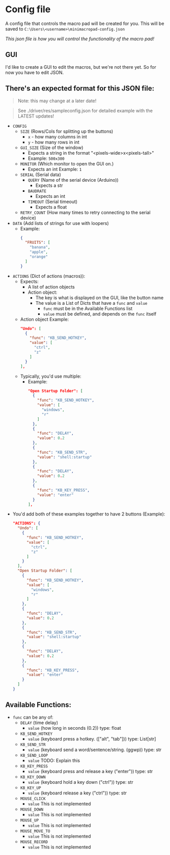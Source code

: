 # Config file

A config file that controls the macro pad will be created for you. This will be saved to `C:\Users\<username>\minimacropad-config.json` 

*This json file is how you will control the functionality of the macro pad!*

## GUI
I'd like to create a GUI to edit the macros, but we're not there yet. So for now you have to edit JSON.

## There's an expected format for this JSON file:
> Note: this may change at a later date!

> See ./driver/res/sampleconfig.json for detailed example with the LATEST updates!

- `CONFIG`
  - `SIZE` (Rows/Cols for splitting up the buttons)
    - `x` - how many columns in int
    - `y` - how many rows in int
  - `GUI_SIZE` (Size of the window)
    - Expects a string in the format "\<pixels-wide\>x\<pixels-tall\>"
    - Example: `500x300`
  - `MONITOR` (Which monitor to open the GUI on.)
    - Expects an int Example: `1`
  - `SERIAL` (Serial data)
    - `QUERY` (Name of the serial device (Arduino))
      - Expects a str
    - `BAUDRATE`
      - Expects an int
    - `TIMEOUT` (Serial timeout)
      - Expects a float
  - `RETRY_COUNT` (How many times to retry connecting to the serial device)
- `DATA` (Add lists of strings for use with loopers)
  - Example:
    ```json
    {
      "FRUITS": [
        "banana",
        "apple",
        "orange"
      ]
    }
    ```
- `ACTIONS` (Dict of actions (macros)):
  - Expects:
    - A list of action objects
    - Action object:
      - The key is what is displayed on the GUI, like the button name
      - The value is a List of Dicts that have a `func` and `value`
        - `func` must be in the Available Functions list
        - `value` must be defined, and depends on the `func` itself
  - Action object Example:
    ```json
    "Undo": [
      {
        "func": "KB_SEND_HOTKEY",
        "value": [
          "ctrl",
          "z"
        ]
      }
    ],
    ```
  - Typically, you'd use multiple:
    - Example:
      ```json
      "Open Startup Folder": [
        {
          "func": "KB_SEND_HOTKEY",
          "value": [
            "windows",
            "r"
          ]
        },
        {
          "func": "DELAY",
          "value": 0.2
        },
        {
          "func": "KB_SEND_STR",
          "value": "shell:startup"
        },
        {
          "func": "DELAY",
          "value": 0.2
        },
        {
          "func": "KB_KEY_PRESS",
          "value": "enter"
        }
      ],
      ```
- You'd add both of these examples together to have 2 buttons (Example):
  ```json
  "ACTIONS": {
    "Undo": [
      {
        "func": "KB_SEND_HOTKEY",
        "value": [
          "ctrl",
          "z"
        ]
      }
    ],
    "Open Startup Folder": [
      {
        "func": "KB_SEND_HOTKEY",
        "value": [
          "windows",
          "r"
        ]
      },
      {
        "func": "DELAY",
        "value": 0.2
      },
      {
        "func": "KB_SEND_STR",
        "value": "shell:startup"
      },
      {
        "func": "DELAY",
        "value": 0.2
      },
      {
        "func": "KB_KEY_PRESS",
        "value": "enter"
      }
    ]
  }
  ```
## Available Functions:
- `func` can be any of:
  - `DELAY` (time delay)
    - `value` (how long in seconds (0.2)) type: float 
  - `KB_SEND_HOTKEY`
    - `value` (keyboard press a hotkey. (["alt", "tab"])) type: List[str]
  - `KB_SEND_STR`
    - `value` (keyboard send a word/sentence/string. (ggwp)) type: str
  - `KB_SEND_LOOP`
    - `value` TODO: Explain this
  - `KB_KEY_PRESS`
    - `value` (keyboard press and release a key ("enter")) type: str
  - `KB_KEY_DOWN`
    - `value` (keyboard hold a key down ("ctrl")) type: str
  - `KB_KEY_UP`
    - `value` (keyboard release a key ("ctrl")) type: str
  - `MOUSE_CLICK`
    - `value` This is not implemented
  - `MOUSE_DOWN`
    - `value` This is not implemented
  - `MOUSE_UP`
    - `value` This is not implemented
  - `MOUSE_MOVE_TO`
    - `value` This is not implemented
  - `MOUSE_RECORD`
    - `value` This is not implemented
